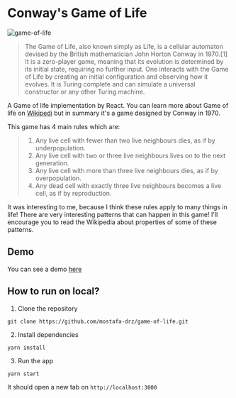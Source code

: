 # Conway's Game of Life

![game-of-life](https://user-images.githubusercontent.com/25212827/140632038-108f53db-6a66-4cd9-942f-cff728d7649d.gif)


> The Game of Life, also known simply as Life, is a cellular automaton devised by the British mathematician John Horton Conway in 1970.[1] It is a zero-player game, meaning that its evolution is determined by its initial state, requiring no further input. One interacts with the Game of Life by creating an initial configuration and observing how it evolves. It is Turing complete and can simulate a universal constructor or any other Turing machine.

A Game of life implementation by React. You can learn more about Game of life on [Wikipedi](https://en.wikipedia.org/wiki/Conway%27s_Game_of_Life) but in summary it's a game designed by Conway in 1970.

This game has 4 main rules which are:

> 1. Any live cell with fewer than two live neighbours dies, as if by underpopulation.
> 2. Any live cell with two or three live neighbours lives on to the next generation.
> 3. Any live cell with more than three live neighbours dies, as if by overpopulation.
> 4. Any dead cell with exactly three live neighbours becomes a live cell, as if by reproduction.

It was interesting to me, because I think these rules apply to many things in life! There are very interesting patterns that can happen in this game! I'll encourage you to read the Wikipedia about properties of some of these patterns.

## Demo

You can see a demo [here](https://mostafa-drz.github.io/game-of-life/)

## How to run on local?

1. Clone the repository

```
git clone https://github.com/mostafa-drz/game-of-life.git
```

2. Install dependencies

```
yarn install
```

3. Run the app

```
yarn start
```

It should open a new tab on `http://localhost:3000`

